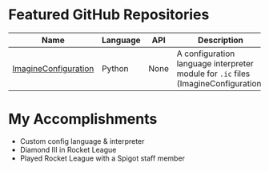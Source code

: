 # Featured GitHub Repositories

| Name | Language | API | Description | Active |
| ---- | -------- | --- | ----------- | ------ |
| [ImagineConfiguration](imaginedevMC.github.io/imagineconfiguration)| Python | None | A configuration language interpreter module for `.ic` files (ImagineConfiguration) | True |

# My Accomplishments
* Custom config language & interpreter
* Diamond III in Rocket League
* Played Rocket League with a Spigot staff member

